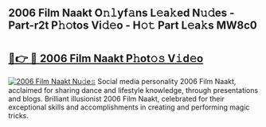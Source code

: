 ## 2006 Film Naakt O𝚗𝚕yf𝚊ns L𝚎a𝚔ed N𝚞𝚍es - Part-r2t P𝚑𝚘tos Vi𝚍𝚎o - H𝚘𝚝 Part L𝚎a𝚔s MW8c0

# <h2><a href="http://kf9f9y0.oniu.top/?m=2006+Film+Naakt">🔗👉 🔴 2006 Film Naakt P𝚑ot𝚘𝚜 V𝚒d𝚎o</a></h2>

[![2006 Film Naakt Nu𝚍e𝚜](https://i.imgur.com/0qMVB7G.gif)](http://kf9f9y0.oniu.top/?m=2006+Film+Naakt)
Social media personality 2006 Film Naakt, acclaimed for sharing dance and lifestyle knowledge, through presentations and blogs. Brilliant illusionist 2006 Film Naakt, celebrated for their exceptional skills and accomplishments in creating and performing magic tricks.  
